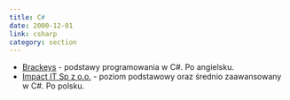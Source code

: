 ```yaml
---
title: C#
date: 2000-12-01
link: csharp
category: section
---
```


*   [Brackeys](https://www.youtube.com/channel/UCYbK_tjZ2OrIZFBvU6CCMiA) - podstawy programowania w C#. Po angielsku.
* 	[Impact IT Sp z o.o.](https://www.youtube.com/channel/UC7zgpXvOmkUvQiixN89suMw) - poziom podstawowy oraz średnio zaawansowany w C#. Po polsku.
